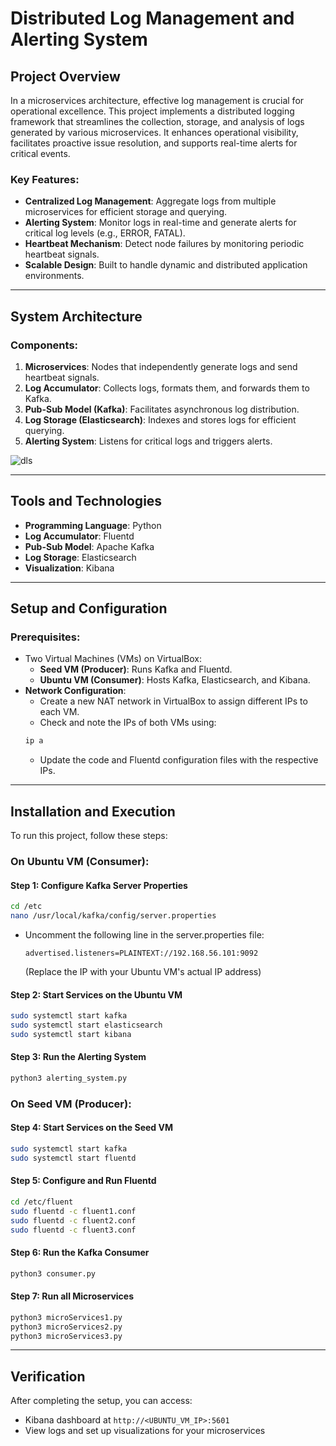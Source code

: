 # Distributed Log Management and Alerting System

## Project Overview

In a microservices architecture, effective log management is crucial for operational excellence. This project implements a distributed logging framework that streamlines the collection, storage, and analysis of logs generated by various microservices. It enhances operational visibility, facilitates proactive issue resolution, and supports real-time alerts for critical events.

### Key Features:
- **Centralized Log Management**: Aggregate logs from multiple microservices for efficient storage and querying.
- **Alerting System**: Monitor logs in real-time and generate alerts for critical log levels (e.g., ERROR, FATAL).
- **Heartbeat Mechanism**: Detect node failures by monitoring periodic heartbeat signals.
- **Scalable Design**: Built to handle dynamic and distributed application environments.

---

## System Architecture

### Components:
1. **Microservices**: Nodes that independently generate logs and send heartbeat signals.
2. **Log Accumulator**: Collects logs, formats them, and forwards them to Kafka.
3. **Pub-Sub Model (Kafka)**: Facilitates asynchronous log distribution.
4. **Log Storage (Elasticsearch)**: Indexes and stores logs for efficient querying.
5. **Alerting System**: Listens for critical logs and triggers alerts.

![dls](https://github.com/user-attachments/assets/14d2d2d5-12b6-4819-b388-3b2f4810d209)

---

## Tools and Technologies
- **Programming Language**: Python
- **Log Accumulator**: Fluentd
- **Pub-Sub Model**: Apache Kafka
- **Log Storage**: Elasticsearch
- **Visualization**: Kibana

---

## Setup and Configuration

### Prerequisites:
- Two Virtual Machines (VMs) on VirtualBox:
  - **Seed VM (Producer)**: Runs Kafka and Fluentd.
  - **Ubuntu VM (Consumer)**: Hosts Kafka, Elasticsearch, and Kibana.
- **Network Configuration**:
  - Create a new NAT network in VirtualBox to assign different IPs to each VM.
  - Check and note the IPs of both VMs using:
  ```bash
  ip a
  ```
  - Update the code and Fluentd configuration files with the respective IPs.

---

## Installation and Execution

To run this project, follow these steps:

### On Ubuntu VM (Consumer):

#### Step 1: Configure Kafka Server Properties
```bash
cd /etc
nano /usr/local/kafka/config/server.properties
```
- Uncomment the following line in the server.properties file:
  ```
  advertised.listeners=PLAINTEXT://192.168.56.101:9092
  ```
  (Replace the IP with your Ubuntu VM's actual IP address)

#### Step 2: Start Services on the Ubuntu VM
```bash
sudo systemctl start kafka
sudo systemctl start elasticsearch
sudo systemctl start kibana
```

#### Step 3: Run the Alerting System
```bash
python3 alerting_system.py
```

### On Seed VM (Producer):

#### Step 4: Start Services on the Seed VM
```bash
sudo systemctl start kafka
sudo systemctl start fluentd
```

#### Step 5: Configure and Run Fluentd
```bash
cd /etc/fluent
sudo fluentd -c fluent1.conf
sudo fluentd -c fluent2.conf
sudo fluentd -c fluent3.conf
```

#### Step 6: Run the Kafka Consumer
```bash
python3 consumer.py
```

#### Step 7: Run all Microservices
```bash
python3 microServices1.py
python3 microServices2.py
python3 microServices3.py
```

---

## Verification

After completing the setup, you can access:
- Kibana dashboard at `http://<UBUNTU_VM_IP>:5601`
- View logs and set up visualizations for your microservices

